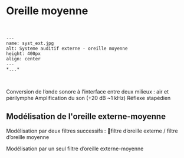 
# Oreille moyenne

<br /> 

```{figure} syst_ext_3.jpg
---
name: syst_ext.jpg
alt: Systeme auditif externe - oreille moyenne
height: 400px
align: center
---
*...*
```

<br />

Conversion de l’onde sonore à l’interface entre deux milieux : air et périlymphe 
Amplification du son (+20 dB ~1 kHz)
Réflexe stapédien

## Modélisation de l'oreille externe-moyenne

Modélisation par deux filtres successifs : filtre d’oreille externe / filtre d’oreille moyenne 

Modélisation par un seul filtre d’oreille externe-moyenne

